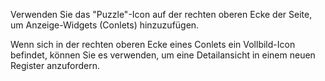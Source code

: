 Verwenden Sie das "Puzzle"-Icon auf der rechten oberen Ecke
der Seite, um Anzeige-Widgets (Conlets) hinzuzufügen.

Wenn sich in der rechten oberen Ecke eines Conlets ein Vollbild-Icon
befindet, können Sie es verwenden, um eine Detailansicht in einem neuen
Register anzufordern.
